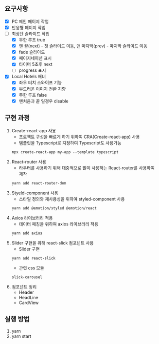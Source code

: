 ## 요구사항

- [x] PC 메인 페이지 작업
- [x] 반응형 페이지 작업
- [ ] 최상단 슬라이드 작업
  - [x] 무한 루프 true
  - [x] 맨 끝(next) - 첫 슬라이드 이동, 맨 마지막(prev) - 마지막 슬라이드 이동
  - [x] fade 슬라이드
  - [x] 페이지네이션 표시
  - [x] 타이머 5초후 next
  - [ ] progress 표시
- [x] Local Hotels 배너
  - [x] 좌우 터치 스와이프 기능
  - [x] 부드러운 이미지 전환 지향
  - [x] 무한 루프 false
  - [x] 맨처음과 끝 일경우 disable

## 구현 과정

1. Create-react-app 사용
   - 프로젝트 구성을 빠르게 하기 위하여 CRA(Create-react-app) 사용
   - 템플릿을 Typescript로 지정하여 Typescript도 사용가능
   ```shell
   npx create-react-app my-app --template typescript
   ```
2. React-router 사용
   - 라우터를 사용하기 위해 대중적으로 많이 사용하는 React-router를 사용하여 제작
   ```shell
   yarn add react-router-dom
   ```
3. Styeld-component 사용
   - 스타일 정의와 재사용성을 위하여 styled-component 사용
   ```shell
   yarn add @emotion/styled @emotion/react
   ```
4. Axios 라이브러리 적용
   - 데이터 페칭을 위하여 axios 라이브러리 적용
   ```shell
   yarn add axios
   ```
5. Slider 구현을 위해 react-slick 컴포넌트 사용
   - Slider 구현
   ```shell
   yarn add react-slick
   ```
   - 관련 css 모듈
   ```shell
   slick-carousel
   ```
6. 컴포넌트 정리
   - Header
   - HeadLine
   - CardView

## 실행 방법

1. yarn
2. yarn start
